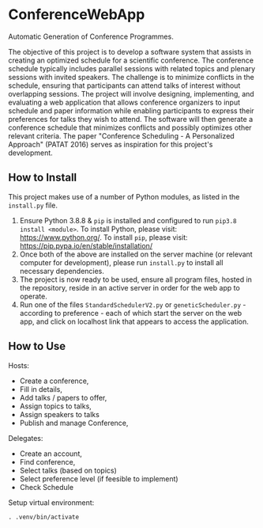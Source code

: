 # ConferenceWebApp

Automatic Generation of Conference Programmes.

The objective of this project is to develop a software system that assists in creating an optimized schedule for a scientific conference. The conference schedule typically includes parallel sessions with related topics and plenary sessions with invited speakers. The challenge is to minimize conflicts in the schedule, ensuring that participants can attend talks of interest without overlapping sessions. The project will involve designing, implementing, and evaluating a web application that allows conference organizers to input schedule and paper information while enabling participants to express their preferences for talks they wish to attend. The software will then generate a conference schedule that minimizes conflicts and possibly optimizes other relevant criteria. The paper "Conference Scheduling - A Personalized Approach" (PATAT 2016) serves as inspiration for this project's development.

## How to Install

This project makes use of a number of Python modules, as listed in the `install.py` file.

1) Ensure Python 3.8.8 & `pip` is installed and configured to run `pip3.8 install <module>`. To install Python, please visit: https://www.python.org/. To install `pip`, please visit: https://pip.pypa.io/en/stable/installation/
2) Once both of the above are installed on the server machine (or relevant computer for development), please run `install.py` to install all necessary dependencies.
3) The project is now ready to be used, ensure all program files, hosted in the repository, reside in an active server in order for the web app to operate.
4) Run one of the files `StandardSchedulerV2.py` or `geneticScheduler.py` - according to preference - each of which start the server on the web app, and click on localhost link that appears to access the application.

## How to Use

Hosts:

* Create a conference,
* Fill in details,
* Add talks / papers to offer,
* Assign topics to talks,
* Assign speakers to talks
* Publish and manage Conference,

Delegates:

* Create an account,
* Find conference,
* Select talks (based on topics)
* Select preference level (if feesible to implement)
* Check Schedule

Setup virtual environment:

`. .venv/bin/activate`
